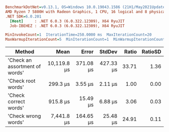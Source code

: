 ``` ini

BenchmarkDotNet=v0.13.1, OS=Windows 10.0.19043.1586 (21H1/May2021Update)
AMD Ryzen 7 5800H with Radeon Graphics, 1 CPU, 16 logical and 8 physical cores
.NET SDK=6.0.201
  [Host]     : .NET 6.0.3 (6.0.322.12309), X64 RyuJIT
  Job-IBEHEZ : .NET 6.0.3 (6.0.322.12309), X64 RyuJIT

MinInvokeCount=1  IterationTime=250.0000 ms  MaxIterationCount=20  
MaxWarmupIterationCount=5  MinIterationCount=1  MinWarmupIterationCount=1  

```
|                         Method |        Mean |     Error |    StdDev | Ratio | RatioSD |
|------------------------------- |------------:|----------:|----------:|------:|--------:|
| &#39;Check an assortment of words&#39; | 10,119.8 μs | 371.08 μs | 427.33 μs | 33.71 |    1.36 |
|             &#39;Check root words&#39; |    299.3 μs |   3.55 μs |   2.11 μs |  1.00 |    0.00 |
|          &#39;Check correct words&#39; |    915.8 μs |  15.49 μs |   6.88 μs |  3.06 |    0.03 |
|            &#39;Check wrong words&#39; |  7,441.8 μs | 164.65 μs |  25.48 μs | 24.91 |    0.11 |
